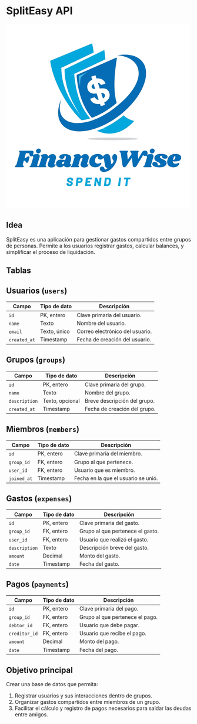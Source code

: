 # SplitEasy API
![Logo](images/logo.png)
## Idea
SplitEasy es una aplicación para gestionar gastos compartidos entre grupos de personas. Permite a los usuarios registrar gastos, calcular balances, y simplificar el proceso de liquidación.

## Tablas

## Usuarios (`users`)
| Campo         | Tipo de dato       | Descripción                            |
|---------------|--------------------|----------------------------------------|
| `id`          | PK, entero         | Clave primaria del usuario.            |
| `name`        | Texto              | Nombre del usuario.                    |
| `email`       | Texto, único       | Correo electrónico del usuario.        |
| `created_at`  | Timestamp          | Fecha de creación del usuario.         |

## Grupos (`groups`)
| Campo         | Tipo de dato       | Descripción                            |
|---------------|--------------------|----------------------------------------|
| `id`          | PK, entero         | Clave primaria del grupo.              |
| `name`        | Texto              | Nombre del grupo.                      |
| `description` | Texto, opcional    | Breve descripción del grupo.           |
| `created_at`  | Timestamp          | Fecha de creación del grupo.           |

## Miembros (`members`)
| Campo         | Tipo de dato       | Descripción                            |
|---------------|--------------------|----------------------------------------|
| `id`          | PK, entero         | Clave primaria del miembro.            |
| `group_id`    | FK, entero         | Grupo al que pertenece.                |
| `user_id`     | FK, entero         | Usuario que es miembro.                |
| `joined_at`   | Timestamp          | Fecha en la que el usuario se unió.    |

## Gastos (`expenses`)
| Campo         | Tipo de dato       | Descripción                            |
|---------------|--------------------|----------------------------------------|
| `id`          | PK, entero         | Clave primaria del gasto.              |
| `group_id`    | FK, entero         | Grupo al que pertenece el gasto.       |
| `user_id`     | FK, entero         | Usuario que realizó el gasto.          |
| `description` | Texto              | Descripción breve del gasto.           |
| `amount`      | Decimal            | Monto del gasto.                       |
| `date`        | Timestamp          | Fecha del gasto.                       |

## Pagos (`payments`)
| Campo         | Tipo de dato       | Descripción                            |
|---------------|--------------------|----------------------------------------|
| `id`          | PK, entero         | Clave primaria del pago.               |
| `group_id`    | FK, entero         | Grupo al que pertenece el pago.        |
| `debtor_id`   | FK, entero         | Usuario que debe pagar.                |
| `creditor_id` | FK, entero         | Usuario que recibe el pago.            |
| `amount`      | Decimal            | Monto del pago.                        |
| `date`        | Timestamp          | Fecha del pago.                        |



## Objetivo principal
Crear una base de datos que permita:
1. Registrar usuarios y sus interacciones dentro de grupos.
2. Organizar gastos compartidos entre miembros de un grupo.
3. Facilitar el cálculo y registro de pagos necesarios para saldar las deudas entre amigos.
